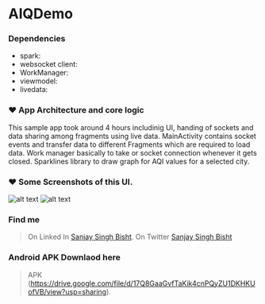 # AIQDemo
### Dependencies
 - spark: 
 - websocket client: 
 - WorkManager: 
 - viewmodel: 
 - livedata: 

### ❤ App Architecture and core logic
This sample app took around 4 hours includinig UI, handing of sockets and data sharing among fragments using live data. MainActivity contains socket events and transfer data to different Fragments which are required to load data. Work manager basically to take or socket connection whenever it gets closed. Sparklines library to draw graph for  AQI values for a selected city. 

###  ❤ Some Screenshots of this UI.	

![alt text](https://github.com/sanjaysingh1990/AQIDemo/blob/main/screenshots/home.jpeg)
![alt text](https://github.com/sanjaysingh1990/AQIDemo/blob/main/screenshots/sparkanimation.jpeg)

### Find me
> On Linked In [Sanjay Singh Bisht](https://www.linkedin.com/in/sanjay-singh-bisht-a036772b/).
> On Twitter [Sanjay Singh Bisht](https://twitter.com/sanju_bisht1990)


### Android APK Downlaod here
> APK (https://drive.google.com/file/d/17Q8GaaGvfTaKik4cnPQyZU1DKHKUofVB/view?usp=sharing).




